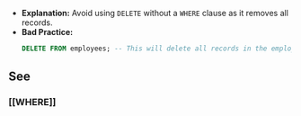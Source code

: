 - **Explanation:** Avoid using `DELETE` without a `WHERE` clause as it removes all records.
- **Bad Practice:**
  ```sql
  DELETE FROM employees; -- This will delete all records in the employees table
  ```

## See

### [[WHERE]]